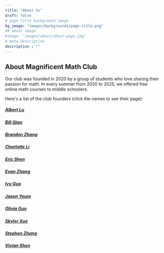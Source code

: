 ```yaml
---
title: "About Us"
draft: false
# page title background image
bg_image: "images/backgrounds/page-title.png"
## about image
#image: "images/about/about-page.jpg"
# meta description
description : ""
---
```


## About Magnificent Math Club

Our club was founded in 2020 by a group of students who love sharing their passion for math. In every summer from 2020 to 2025, we offered free online math courses to middle schoolers.

Here's a list of the club founders (click the names to see their page):

##### [Albert Lu](/teacher/albert-lu)
[comment]: ![](/images/teachers/albert-lu-2024.jpg)
##### [Bill Qian](/teacher/bill-qian)
[comment]: ![](/images/teachers/bill-qian.jpg)
##### [Brandon Zhang](/teacher/brandon-zhang)
[comment]: ![](/images/teachers/brandon-zhang-2024.jpg)
##### [Charlotte Li](/teacher/charlotte-li)
[comment]: ![](/images/teachers/charlotte-li.jpg)
##### [Eric Shen](/teacher/eric-shen)
[comment]: ![](/images/teachers/eric-shen-2024.jpg)
##### [Evan Zhang](/teacher/evan-zhang)
[comment]: ![](/images/teachers/evan-zhang-2024.jpg)
##### [Ivy Guo](/teacher/ivy-guo)
[comment]: ![](/images/teachers/ivy-guo.jpg)
##### [Jason Youm](/teacher/jason-youm)
[comment]: ![](/images/teachers/jason-youm.jpg)
##### [Olivia Guo](/teacher/olivia-guo)
[comment]: ![](/images/teachers/olivia-guo.jpg)
##### [Skyler Xue](/teacher/skyler-xue)
[comment]: ![](/images/teachers/skyler-xue-2024.jpg)
##### [Stephen Zhang](/teacher/stephen-zhang)
[comment]: ![](/images/teachers/stephen-zhang.jpg)
##### [Vivian Shen](/teacher/vivian-shen)
[comment]: ![](/images/teachers/vivian-shen.jpg)
